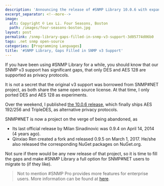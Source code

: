 ```yaml
---
description: 'Announcing the release of #SNMP Library 10.0.6 with expanded SNMP v3 privacy protocol support, including AES 192/256 and TripleDES implementations for enhanced security.'
excerpt_separator: <!--more-->
image:
  alt: Copyright © Lex Li. Four Seasons, Boston
  path: /images/four-seasons-boston.jpg
layout: post
permalink: /snmp-library-gaps-filled-in-snmp-v3-support-3d05774d06b0
tags: .net snmp open-source
categories: [Programming Languages]
title: '#SNMP Library, Gaps Filled in SNMP v3 Support'
---
```

If you have been using #SNMP Library for a while, you should know that our SNMP v3 support has significant gaps, that only DES and AES 128 are supported as privacy protocols.
<!--more-->

It is not a secret that the original v3 support was borrowed from SNMP#NET project, as both share the same open source license. At that time, I only ported DES and AES 128 as experiments.

Over the weekend, I published [the 10.0.6 release](https://www.nuget.org/packages/Lextm.SharpSnmpLib/), which finally ships AES 192/256 and TripleDES, as alternative privacy protocols.

SNMP#NET is now a project on the verge of being abandoned, as

* Its last official release by Milan Sinadinovic was 0.9.4 on April 14, 2014 (4 years ago).
* Qinxiao Ren created a fork and released 0.9.5 on March 1, 2017. He/she also released the corresponding NuGet packages on NuGet.org.

Not sure if there would be any new release of that project, so it is time to fill the gaps and make #SNMP Library a full option for SNMP#NET users to migrate to (if they like).

> Not to mention #SNMP Pro provides more features for enterprise users. More information can be found at [here](https://pro.sharpsnmp.com).
